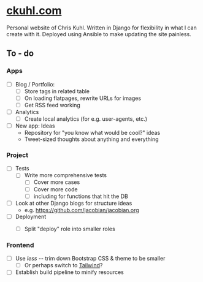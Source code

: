 # [ckuhl.com](https://ckuhl.com/)

Personal website of Chris Kuhl. Written in Django for flexibility in what I
can create with it. Deployed using Ansible to make updating the site painless.


## To - do

### Apps

- [ ] Blog / Portfolio:
  - [ ] Store tags in related table
  - [ ] On loading flatpages, rewrite URLs for images
  - [ ] Get RSS feed working

- [ ] Analytics
  - [ ] Create local analytics (for e.g. user-agents, etc.)

- [ ] New app: Ideas
  - Repository for "you know what would be cool?" ideas
  - Tweet-sized thoughts about anything and everything


### Project

- [ ] Tests
  - [ ] Write more comprehensive tests
    - [ ] Cover more cases
    - [ ] Cover more code
    - [ ] including for functions that hit the DB
- [ ] Look at other Django blogs for structure ideas
  - e.g. https://github.com/jacobian/jacobian.org
- [ ] Deployment
  - [ ] Split "deploy" role into smaller roles


### Frontend

- [ ] Use _less_ -- trim down Bootstrap CSS & theme to be smaller
  - [ ] Or perhaps switch to [Tailwind](https://tailwindcss.com/)?
- [ ] Establish build pipeline to minify resources
